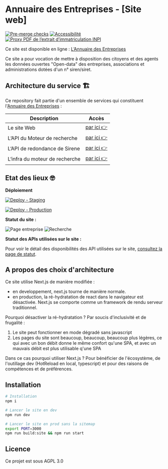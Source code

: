 # Annuaire des Entreprises - [Site web]

[![Pre-merge checks](https://github.com/etalab/annuaire-entreprises.data.gouv.fr/actions/workflows/pre-merge.yml/badge.svg)](https://github.com/etalab/annuaire-entreprises.data.gouv.fr/actions/workflows/pre-merge.yml)
[![Accessibilité](https://github.com/etalab/annuaire-entreprises.data.gouv.fr/actions/workflows/check-a11y.yml/badge.svg)](https://github.com/etalab/annuaire-entreprises.data.gouv.fr/actions/workflows/check-a11y.yml)
[![Proxy PDF de l’extrait d’immatriculation INPI](https://github.com/etalab/annuaire-entreprises.data.gouv.fr/actions/workflows/check-inpi-pdf-proxy.yml/badge.svg)](https://github.com/etalab/annuaire-entreprises.data.gouv.fr/actions/workflows/check-inpi-pdf-proxy.yml)

Ce site est disponible en ligne : [L’Annuaire des Entreprises](https://annuaire-entreprises.data.gouv.fr)

Ce site a pour vocation de mettre à disposition des citoyens et des agents les données ouvertes "Open-data" des entreprises, associations et administrations dotées d'un n° siren/siret.

## Architecture du service 🏗

Ce repository fait partie d'un ensemble de services qui constituent l'[Annuaire des Entreprises](https://annuaire-entreprises.data.gouv.fr) :

| Description | Accès |
|-|-|
|Le site Web | [par ici 👉](https://github.com/etalab/annuaire-entreprises-site) |
|L’API du Moteur de recherche | [par ici 👉](https://github.com/etalab/annuaire-entreprises-search-api) |
|L‘API de redondance de Sirene | [par ici 👉](https://github.com/etalab/annuaire-entreprises-sirene-api) |
|L‘infra du moteur de recherche | [par ici 👉](https://github.com/etalab/annuaire-entreprises-search-infra) |

## Etat des lieux 🤓

**Déploiement**

[![Deploy - Staging](https://github.com/etalab/annuaire-entreprises.data.gouv.fr/actions/workflows/deploy-staging.yml/badge.svg?branch=main)](https://github.com/etalab/annuaire-entreprises.data.gouv.fr/actions/workflows/deploy-staging.yml)

[![Deploy - Production](https://github.com/etalab/annuaire-entreprises.data.gouv.fr/actions/workflows/deploy-production.yml/badge.svg)](https://github.com/etalab/annuaire-entreprises.data.gouv.fr/actions/workflows/deploy-production.yml)

**Statut du site :**

![Page entreprise](https://img.shields.io/uptimerobot/status/m787859483-e754b64b78a0c30eea102880?label=Page%20entreprise&logo=Page%20entreprise)
![Recherche](https://img.shields.io/uptimerobot/status/m787859512-adcc5cd05674366504f96c86?label=Recherche&logo=Page%20entreprise)

**Statut des APIs utilisées sur le site :**

Pour voir le détail des disponibilités des API utilisées sur le site, [consultez la page de statut](https://annuaire-entreprises.data.gouv.fr/administration).

## A propos des choix d'architecture

Ce site utilise Next.js de manière modifiée :

- en developpement, next.js tourne de manière normale.
- en production, la ré-hydratation de react dans le navigateur est désactivée. Next.js se comporte comme un framework de rendu serveur traditionnel.

Pourquoi désactiver la ré-hydratation ? Par soucis d'inclusivité et de frugalité :

1. Le site peut fonctionner en mode dégradé sans javascript
2. Les pages du site sont beaucoup, beaucoup, beaucoup plus légères, ce qui avec un bon débit donne le même confort qu'une SPA, et avec un mauvais débit est plus utilisable q'une SPA

Dans ce cas pourquoi utiliser Next.js ? Pour bénéficier de l'écosystème, de l'outillage dev (HotReload en local, typescript) et pour des raisons de compétences et de préférences.

## Installation

```bash
# Installation
npm i

# Lancer le site en dev
npm run dev

# Lancer le site en prod sans la sitemap
export PORT=3000
npm run build:site && npm run start

```

## Licence

Ce projet est sous AGPL 3.0
